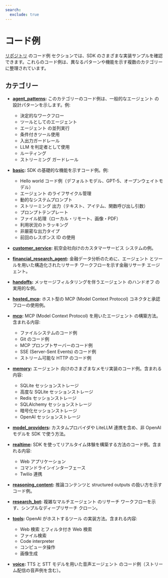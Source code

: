 ```yaml
---
search:
  exclude: true
---
```

# コード例

[リポジトリ](https://github.com/openai/openai-agents-python/tree/main/examples) のコード例 セクションでは、SDK のさまざまな実装サンプルを確認できます。これらのコード例は、異なるパターンや機能を示す複数のカテゴリーに整理されています。

## カテゴリー

-   **[agent_patterns](https://github.com/openai/openai-agents-python/tree/main/examples/agent_patterns):**
    このカテゴリーのコード例は、一般的なエージェント の設計パターンを示します。例:

    -   決定的なワークフロー
    -   ツールとしてのエージェント
    -   エージェント の並列実行
    -   条件付きツール使用
    -   入出力ガードレール
    -   LLM を判定者として使用
    -   ルーティング
    -   ストリーミング ガードレール

-   **[basic](https://github.com/openai/openai-agents-python/tree/main/examples/basic):**
    SDK の基礎的な機能を示すコード例。例:

    -   Hello world コード例（デフォルトモデル、GPT-5、オープンウェイトモデル）
    -   エージェント のライフサイクル管理
    -   動的なシステムプロンプト
    -   ストリーミング 出力（テキスト、アイテム、関数呼び出し引数）
    -   プロンプトテンプレート
    -   ファイル処理（ローカル・リモート、画像・PDF）
    -   利用状況のトラッキング
    -   非厳密な出力タイプ
    -   前回のレスポンス ID の使用

-   **[customer_service](https://github.com/openai/openai-agents-python/tree/main/examples/customer_service):**
    航空会社向けのカスタマーサービス システムの例。

-   **[financial_research_agent](https://github.com/openai/openai-agents-python/tree/main/examples/financial_research_agent):**
    金融データ分析のために、エージェント とツールを用いた構造化されたリサーチ ワークフローを示す金融リサーチ エージェント。

-   **[handoffs](https://github.com/openai/openai-agents-python/tree/main/examples/handoffs):**
    メッセージフィルタリングを伴うエージェント のハンドオフ の実用的な例。

-   **[hosted_mcp](https://github.com/openai/openai-agents-python/tree/main/examples/hosted_mcp):**
    ホスト型の MCP (Model Context Protocol) コネクタと承認フローの使用例。

-   **[mcp](https://github.com/openai/openai-agents-python/tree/main/examples/mcp):**
    MCP (Model Context Protocol) を用いたエージェント の構築方法。含まれる内容:

    -   ファイルシステムのコード例
    -   Git のコード例
    -   MCP プロンプトサーバーのコード例
    -   SSE (Server-Sent Events) のコード例
    -   ストリーム可能な HTTP のコード例

-   **[memory](https://github.com/openai/openai-agents-python/tree/main/examples/memory):**
    エージェント 向けのさまざまなメモリ実装のコード例。含まれる内容:

    -   SQLite セッションストレージ
    -   高度な SQLite セッションストレージ
    -   Redis セッションストレージ
    -   SQLAlchemy セッションストレージ
    -   暗号化セッションストレージ
    -   OpenAI セッションストレージ

-   **[model_providers](https://github.com/openai/openai-agents-python/tree/main/examples/model_providers):**
    カスタムプロバイダや LiteLLM 連携を含め、非 OpenAI モデルを SDK で使う方法。

-   **[realtime](https://github.com/openai/openai-agents-python/tree/main/examples/realtime):**
    SDK を使ってリアルタイム体験を構築する方法のコード例。含まれる内容:

    -   Web アプリケーション
    -   コマンドラインインターフェース
    -   Twilio 連携

-   **[reasoning_content](https://github.com/openai/openai-agents-python/tree/main/examples/reasoning_content):**
    推論コンテンツと structured outputs の扱い方を示すコード例。

-   **[research_bot](https://github.com/openai/openai-agents-python/tree/main/examples/research_bot):**
    複雑なマルチエージェント のリサーチ ワークフローを示す、シンプルなディープリサーチ クローン。

-   **[tools](https://github.com/openai/openai-agents-python/tree/main/examples/tools):**
    OpenAI がホストするツール の実装方法。含まれる内容:

    -   Web 検索 とフィルタ付き Web 検索
    -   ファイル検索
    -   Code interpreter
    -   コンピュータ操作
    -   画像生成

-   **[voice](https://github.com/openai/openai-agents-python/tree/main/examples/voice):**
    TTS と STT モデルを用いた音声エージェント のコード例（ストリーム配信の音声例を含む）。